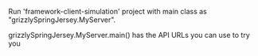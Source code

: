 Run 'framework-client-simulation' project with main class as "grizzlySpringJersey.MyServer".

grizzlySpringJersey.MyServer.main() has the API URLs you can use to try you


